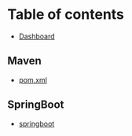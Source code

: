 # Table of contents

* [Dashboard](README.md)

## Maven <a id="maven-1"></a>

* [pom.xml](maven-1/pom.xml.md)

## SpringBoot

* [springboot](springboot/springboot.md)

